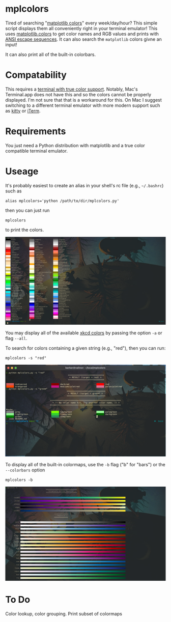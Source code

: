 # mplcolors
Tired of searching "[matplotlib colors](https://duckduckgo.com/?q=matplotlib+colors&atb=v275-4&ia=web)" every week/day/hour?
This simple script displays them all conveniently right in your terminal emulator!
This uses [matplotlib.colors](https://matplotlib.org/stable/api/colors_api.html) to get color names and RGB values and prints 
with [ANSI escape sequences](https://stackoverflow.com/questions/4842424/list-of-ansi-color-escape-sequences). It can also search the `matplotlib` colors givne an input!

It can also print all of the built-in colorbars.

# Compatability
This requires a [terminal with true color support](https://gist.github.com/XVilka/8346728).
Notably, Mac's Terminal.app does not have this and so the colors cannot be properly displayed.
I'm not sure that that is a workaround for this. 
On Mac I suggest switching to a different terminal emulator with more modern support such as [kitty](https://sw.kovidgoyal.net/kitty/) or [iTerm](https://iterm2.com/).

# Requirements
You just need a Python distribution with matplotlib and a true color compatible terminal emulator.

# Useage
It's probably easiest to create an alias in your shell's rc file (e.g., `~/.bashrc`) such as 
```shell
alias mplcolors='python /path/to/dir/mplcolors.py'
```

then you can just run 
```shell
mplcolors
```

to print the colors.

![Screenshot showing the script in use](screenshot.png)

You may display all of the available [xkcd colors](https://xkcd.com/color/rgb/) by passing the option `-a` or flag `--all`.

To search for colors containing a given string (e.g., "red"), then you can run: 
```shell
mplcolors -s "red"
```

![Screenshot showing the search](search_screenshot.png)

To display all of the built-in colormaps, use the `-b` flag ("b" for "bars") or the `--colorbars` option

```shell
mplcolors -b
```

![Screenshot showing colorbars.](screenshot_colorbars.png)

# To Do
Color lookup, color grouping.
Print subset of colormaps
